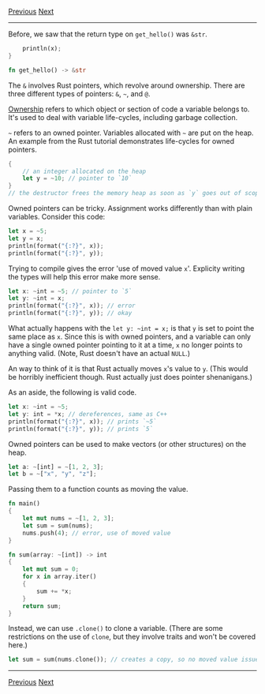 [Previous](02.md)	[Next](04.md)
* * *
Before, we saw that the return type on `get_hello()` was `&str`. 

```rust
	println(x);
}

fn get_hello() -> &str
```

The `&` involves Rust pointers, which revolve around ownership. There are three
different types of pointers: `&`, `~`, and `@`. 

[Ownership](http://static.rust-lang.org/doc/0.8/tutorial.html#ownership) refers
 to which object or section of code a variable belongs to. It's used to deal 
 with variable life-cycles, including garbage collection.

 `~` refers to an owned pointer. Variables allocated with `~` are put on the
 heap. An example from the Rust tutorial demonstrates life-cycles for owned
 pointers.

 ```rust
 {
	 // an integer allocated on the heap
	 let y = ~10; // pointer to `10`
 }
 // the destructor frees the memory heap as soon as `y` goes out of scope
```

Owned pointers can be tricky. Assignment works differently than with plain
variables. Consider this code:

```rust
let x = ~5;
let y = x;
println(format("{:?}", x));
println(format("{:?}", y));
```

Trying to compile gives the error 'use of moved value `x`'. Explicity writing
the types will help this error make more sense.

```rust
let x: ~int = ~5; // pointer to `5`
let y: ~int = x;
println(format("{:?}", x)); // error
println(format("{:?}", y)); // okay
```

What actually happens with the `let y: ~int = x;` is that `y` is set to point 
the same place as `x`. Since this is with owned pointers, and a variable can 
only have a single owned pointer pointing to it at a time, `x` no longer points
to anything valid. (Note, Rust doesn't have an actual `NULL`.)

An way to think of it is that Rust actually moves `x`'s value to `y`. (This 
would be horribly inefficient though. Rust actually just does pointer 
shenanigans.)

As an aside, the following is valid code.

```rust
let x: ~int = ~5;
let y: int = *x; // dereferences, same as C++
println(format("{:?}", x)); // prints `~5`
println(format("{:?}", y)); // prints `5`
```

Owned pointers can be used to make vectors (or other structures) on the heap.

```rust
let a: ~[int] = ~[1, 2, 3];
let b = ~["x", "y", "z"];
```

Passing them to a function counts as moving the value.

```rust
fn main()
{
	let mut nums = ~[1, 2, 3];
	let sum = sum(nums);
	nums.push(4); // error, use of moved value
}

fn sum(array: ~[int]) -> int
{
	let mut sum = 0;
	for x in array.iter()
	{
		sum += *x;
	}
	return sum;
}
```

Instead, we can use `.clone()` to clone a variable. (There are some
restrictions on the use of `clone`, but they involve traits and won't be
covered here.)

```rust
let sum = sum(nums.clone()); // creates a copy, so no moved value issues
```

* * *
[Previous](02.md)	[Next](04.md)